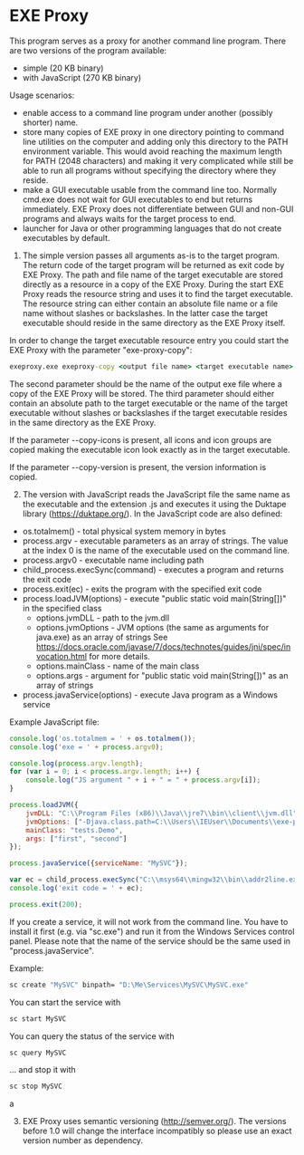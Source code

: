 # EXE Proxy

This program serves as a proxy for another command line program. There 
are two versions of the program available:
 - simple (20 KB binary)
 - with JavaScript (270 KB binary)

Usage scenarios:
 - enable access to a command line program under another (possibly shorter) name. 
 - store many copies of EXE proxy in one directory pointing to command line 
	utilities on the computer and
	adding only this directory to the PATH environment variable. This would avoid 
	reaching the maximum length for PATH (2048 characters) and making it very
	complicated while still be able to run all programs without specifying the 
	directory where they reside. 
 - make a GUI executable usable from the command line too. 
	Normally cmd.exe does not wait for
	GUI executables to end but returns immediately. EXE Proxy does not differentiate
	between GUI and non-GUI programs and always waits for the target process to end. 
 - launcher for Java or other programming languages that do not create executables
	by default.

1. The simple version passes all arguments as-is to the target program. 
The return code of the target program will be returned as exit code by EXE Proxy.
The path and file name of the target executable are
stored directly as a resource in a copy of the EXE Proxy. During the start
EXE Proxy reads the resource string and uses it to find the target executable.
The resource string can either contain an absolute file name or a file name
without slashes or backslashes. In the latter case the target executable should
reside in the same directory as the EXE Proxy itself.

In order to change the target executable resource entry you could start the EXE
Proxy with the parameter "exe-proxy-copy":

```bat
exeproxy.exe exeproxy-copy <output file name> <target executable name> [--copy-icons] [--copy-version]
```

The second parameter should be the name of the output exe file where a copy of
the EXE Proxy will be stored. The third parameter should either contain an
absolute path to the target executable or the name of the target executable 
without slashes or backslashes if the target executable resides in the same
directory as the EXE Proxy.

If the parameter --copy-icons is present, all icons and icon groups are copied
making the executable icon look exactly as in the target executable.

If the parameter --copy-version is present, the version information is copied.

2. The version with JavaScript reads the JavaScript file the same name as
the executable and the extension .js and executes it using the Duktape library
(https://duktape.org/). In the JavaScript code are also defined:
  - os.totalmem() - total physical system memory in bytes
  - process.argv - executable parameters as an array of strings. The value at the index 0 is the name of the executable used on the command line.
  - process.argv0 - executable name including path
  - child_process.execSync(command) - executes a program and returns the exit code
  - process.exit(ec) - exits the program with the specified exit code  
  - process.loadJVM(options) - execute "public static void main(String[])" in the specified class
     - options.jvmDLL - path to the jvm.dll
	 - options.jvmOptions - JVM options (the same as arguments for java.exe) as an array of strings
		See https://docs.oracle.com/javase/7/docs/technotes/guides/jni/spec/invocation.html for more details.
	 - options.mainClass - name of the main class
	 - options.args - argument for "public static void main(String[])" as an array of strings
  - process.javaService(options) - execute Java program as a Windows service
	 

Example JavaScript file:

```JavaScript
console.log('os.totalmem = ' + os.totalmem());
console.log('exe = ' + process.argv0);

console.log(process.argv.length);
for (var i = 0; i < process.argv.length; i++) {
	console.log("JS argument " + i + " = " + process.argv[i]);
}

process.loadJVM({
	jvmDLL: "C:\\Program Files (x86)\\Java\\jre7\\bin\\client\\jvm.dll", 
	jvmOptions: ["-Djava.class.path=C:\\Users\\IEUser\\Documents\\exe-proxy"],
	mainClass: "tests.Demo",
	args: ["first", "second"]
});

process.javaService({serviceName: "MySVC"});

var ec = child_process.execSync("C:\\msys64\\mingw32\\bin\\addr2line.exe params");
console.log('exit code = ' + ec);

process.exit(200);
```

If you create a service, it will not work from the command line. You have to install it
first (e.g. via "sc.exe") and run it from the Windows Services control panel. Please note
that the name of the service should be the same used in "process.javaService".

Example:
```bat
sc create "MySVC" binpath= "D:\Me\Services\MySVC\MySVC.exe"
```

You can start the service with
```bat
sc start MySVC
```

You can query the status of the service with
```bat
sc query MySVC
```

... and stop it with
```bat
sc stop MySVC
```

a

3. EXE Proxy uses semantic versioning (http://semver.org/). The versions before
1.0 will change the interface incompatibly so please use an exact version 
number as dependency.

